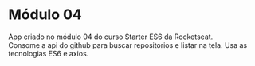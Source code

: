 # Módulo 04
App criado no módulo 04 do curso Starter ES6 da Rocketseat.  
Consome a api do github para buscar repositorios e listar na tela. Usa as tecnologias ES6 e axios.


